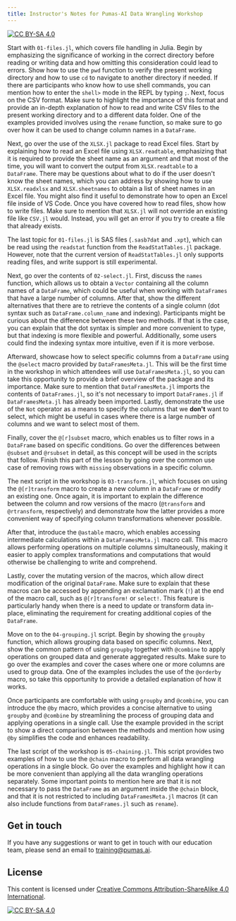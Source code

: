 ```yaml
---
title: Instructor's Notes for Pumas-AI Data Wrangling Workshop
---
```


[![CC BY-SA 4.0](https://img.shields.io/badge/License-CC%20BY--SA%204.0-lightgrey.svg)](http://creativecommons.org/licenses/by-sa/4.0/)

Start with `01-files.jl`, which covers file handling in Julia. Begin by emphasizing the significance of working in the correct 
directory before reading or writing data and how omitting this consideration could lead to errors. Show how to use the `pwd` function to verify the present 
working directory and how to use `cd` to navigate to another directory if needed. If there are participants who know how to use shell commands, you can mention 
how to enter the `shell>` mode in the REPL by typing `;`. Next, focus on the CSV format. Make sure to highlight the importance of this format and provide an 
in-depth explanation of how to read and write CSV files to the present working directory and to a different data folder. One of the examples provided involves 
using the `rename` function, so make sure to go over how it can be used to change column names in a `DataFrame`.

Next, go over the use of the `XLSX.jl` package to read Excel files. Start by explaining how to read an Excel file using `XLSX.readtable`, emphasizing that it is 
required to provide the sheet name as an argument and that most of the time, you will want to convert the output from `XLSX.readtable` to a `DataFrame`. 
There may be questions about what to do if the user doesn't know the sheet names, which you can address by showing how to use `XLSX.readxlsx` and
`XLSX.sheetnames` to obtain a list of sheet names in an Excel file. You might also find it useful to demonstrate how to open an Excel file inside of 
VS Code. Once you have covered how to read files, show how to write files. Make sure to mention that `XLSX.jl` will not override an existing file like `CSV.jl` 
would. Instead, you will get an error if you try to create a file that already exists.

The last topic for `01-files.jl` is SAS files (`.sasb7dat` and `.xpt`), which can be read using the `readstat` function from the `ReadStatTables.jl` package. 
However, note that the current version of `ReadStatTables.jl` only supports reading files, and write support is still experimental.

Next, go over the contents of `02-select.jl`. First, discuss the `names` function, which allows us to obtain a `Vector` containing all the column 
names of a `DataFrame`, which could be useful when working with `DataFrames` that have a large number of columns. After that, show the different alternatives
that there are to retrieve the contents of a single column (dot syntax such as `DataFrame.column_name` and indexing). Participants might be curious about the
difference between these two methods. If that is the case, you can explain that the dot syntax is simpler and more convenient to type, but that indexing is more 
flexible and powerful. Additionally, some users could find the indexing syntax more intuitive, even if it is more verbose.

Afterward, showcase how to select specific columns from a `DataFrame` using the `@select` macro provided by `DataFramesMeta.jl`. This will be the first
time in the workshop in which attendees will use `DataFramesMeta.jl`, so you can take this opportunity to provide a brief overview of the package and its 
importance. Make sure to mention that `DataFramesMeta.jl` imports the contents of `DataFrames.jl`, so it's not necessary to import `DataFrames.jl` if `DataFramesMeta.jl`
has already been imported. Lastly, demonstrate the use of the `Not` operator as a means to specify the columns that we **don't** want to select, which might
be useful in cases where there is a large number of columns and we want to select most of them.

Finally, cover the `@[r]subset` macro, which enables us to filter rows in a `DataFrame` based on specific conditions. Go over the differences between `@subset`
and `@rsubset` in detail, as this concept will be used in the scripts that follow. Finish this part of the lesson by going over the common use case of removing
rows with `missing` observations in a specific column.

The next script in the workshop is `03-transform.jl`, which focuses on using the `@[r]transform` macro to create a new column in a `DataFrame` or modify an 
existing one. Once again, it is important to explain the difference between the column and row versions of the macro (`@transform` and `@rtransform`, 
respectively) and demonstrate how the latter provides a more convenient way of specifying column transformations whenever possible.

After that, introduce the `@astable` macro, which enables accessing intermediate calculations within a `DataFramesMeta.jl` macro call. This macro allows performing 
operations on multiple columns simultaneously, making it easier to apply complex transformations and computations that would otherwise be challenging to write 
and comprehend.

Lastly, cover the mutating version of the macros, which allow direct modification of the original `DataFrame`. Make sure to explain that these macros can be 
accessed by appending an exclamation mark (`!`) at the end of the macro call, such as `@[r]transform!` or `select!`. This feature is particularly handy when 
there is a need to update or transform data in-place, eliminating the requirement for creating additional copies of the `DataFrame`.

Move on to the `04-grouping.jl` script. Begin by showing the `groupby` function, which allows grouping data based on specific columns. Next, show the common
pattern of using `groupby` together with `@combine` to apply operations on grouped data and generate aggregated results. Make sure to go over the examples and
cover the cases where one or more columns are used to group data. One of the examples includes the use of the `@orderby` macro, so take this opportunity to
provide a detailed explanation of how it works.

Once participants are comfortable with using `groupby` and `@combine`, you can introduce the `@by` macro, which provides a concise alternative to using 
`groupby` and `@combine` by streamlining the process of grouping data and applying operations in a single call. Use the example provided in the script to show a 
direct comparison between the methods and mention how using `@by` simplifies the code and enhances readability.

The last script of the workshop is `05-chaining.jl`. This script provides two examples of how to use the `@chain` macro to perform all data wrangling operations
in a single block. Go over the examples and highlight how it can be more convenient than applying all the data wrangling operations separately. Some important
points to mention here are that it is not necessary to pass the `DataFrame` as an argument inside the `@chain` block, and that it is not restricted to including
`DataFramesMeta.jl` macros (it can also include functions from `DataFrames.jl` such as `rename`).

## Get in touch

If you have any suggestions or want to get in touch with our education team,
please send an email to <training@pumas.ai>.

## License

This content is licensed under [Creative Commons Attribution-ShareAlike 4.0 International](http://creativecommons.org/licenses/by-sa/4.0/).

[![CC BY-SA 4.0](https://licensebuttons.net/l/by-sa/4.0/88x31.png)](http://creativecommons.org/licenses/by-sa/4.0/)
